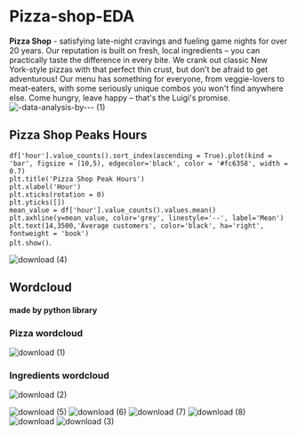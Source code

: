 # Pizza-shop-EDA
**Pizza Shop** - satisfying late-night cravings and fueling game nights for over 20 years. Our reputation is built on fresh, local ingredients – you can practically taste the difference in every bite. We crank out classic New York-style pizzas with that perfect thin crust, but don't be afraid to get adventurous! Our menu has something for everyone, from veggie-lovers to meat-eaters, with some seriously unique combos you won't find anywhere else. Come hungry, leave happy – that's the Luigi's promise.
![-data-analysis-by--- (1)](https://github.com/iguptashubham/pizza-shop-EDA/assets/140319219/bddb857c-4112-4be1-b1d6-a65ecf64abd1)
## Pizza Shop Peaks Hours
<p><code>df['hour'].value_counts().sort_index(ascending = True).plot(kind = 'bar', figsize = (10,5), edgecolor='black', color = '#fc6358', width = 0.7)
plt.title('Pizza Shop Peak Hours')
plt.xlabel('Hour')
plt.xticks(rotation = 0)
plt.yticks([])
mean_value = df['hour'].value_counts().values.mean()
plt.axhline(y=mean_value, color='grey', linestyle='--', label='Mean')
plt.text(14,3500,'Average customers', color='black', ha='right', fontweight = 'book')
plt.show()</code>.</p>

![download (4)](https://github.com/iguptashubham/pizza-shop-EDA/assets/140319219/345b37a4-75fe-46a8-b43b-eefeeb72c207)

## Wordcloud
#### made by python library
### Pizza wordcloud
![download (1)](https://github.com/iguptashubham/pizza-shop-EDA/assets/140319219/2c645087-f4b2-4ceb-94fb-7a1759c7673c)
### Ingredients wordcloud
![download (2)](https://github.com/iguptashubham/pizza-shop-EDA/assets/140319219/1047a8e2-f25f-46fe-b0f4-4d0909701340)

![download (5)](https://github.com/iguptashubham/pizza-shop-EDA/assets/140319219/25134eb8-bf00-4550-a978-09a15a7ee5e0)
![download (6)](https://github.com/iguptashubham/pizza-shop-EDA/assets/140319219/cdb6a25c-d020-44f7-8217-fe1bd62e70b4)
![download (7)](https://github.com/iguptashubham/pizza-shop-EDA/assets/140319219/738f1f3a-c5c3-4bbb-b6f7-ca99ede226d3)
![download (8)](https://github.com/iguptashubham/pizza-shop-EDA/assets/140319219/e4bf5542-b816-4c2d-be72-ea5acc468853)
![download](https://github.com/iguptashubham/pizza-shop-EDA/assets/140319219/b00f9798-b449-4f1f-894d-393d127160a1)
![download (3)](https://github.com/iguptashubham/pizza-shop-EDA/assets/140319219/04c88e0f-d5a9-438b-aab5-070917c6fe7b)
